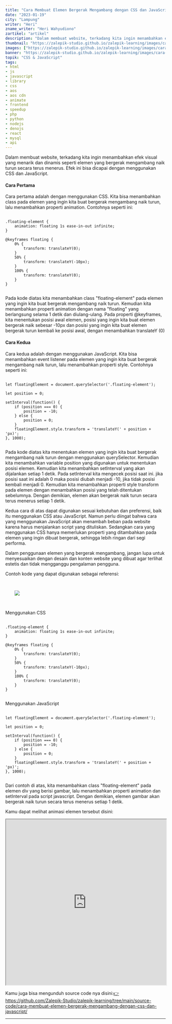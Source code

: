 ```yaml
---
title: "Cara Membuat Elemen Bergerak Mengambang dengan CSS dan JavaScript"
date: "2023-01-19"
city: "Lampung"
writer: "Heri"
zname_writer: "Heri Wahyudiono"
zartikel: "artikel"
description: "Dalam membuat website, terkadang kita ingin menambahkan efek visual yang menarik dan dinamis seperti elemen yang bergerak mengambang naik turun secara terus menerus. Efek ini bisa dicapai dengan menggunakan CSS dan JavaScript"
thumbnail: "https://zalepik-studio.github.io/zalepik-learning/images/cara-membuat-elemen-bergerak-mengambang-dengan-css-dan-javascript/thumbnail.png"
images: ["https://zalepik-studio.github.io/zalepik-learning/images/cara-membuat-elemen-bergerak-mengambang-dengan-css-dan-javascript/images.png"]
banner: "https://zalepik-studio.github.io/zalepik-learning/images/cara-membuat-elemen-bergerak-mengambang-dengan-css-dan-javascript/banner.png"
topik: "CSS & JavaScript"
tags: 
- html
- js
- javascript
- library
- css
- aos
- aos cdn
- animate
- frontend
- speedup
- php
- python
- nodejs
- denojs
- react
- mysql
- api
---
```


Dalam membuat website, terkadang kita ingin menambahkan efek visual yang menarik dan dinamis seperti elemen yang bergerak mengambang naik turun secara terus menerus. Efek ini bisa dicapai dengan menggunakan CSS dan JavaScript.

<div class="zbarisbaru"></div>

#### Cara Pertama
Cara pertama adalah dengan menggunakan CSS. Kita bisa menambahkan class pada elemen yang ingin kita buat bergerak mengambang naik turun, lalu menambahkan properti animation. Contohnya seperti ini:

<pre class="language-css">
    <code class="language-css">
.floating-element {
    animation: floating 1s ease-in-out infinite;
}

@keyframes floating {
    0% {
        transform: translateY(0);
    }
    50% {
        transform: translateY(-10px);
    }
    100% {
        transform: translateY(0);
    }
}
    </code>
</pre>

Pada kode diatas kita menambahkan class "floating-element" pada elemen yang ingin kita buat bergerak mengambang naik turun. Kemudian kita menambahkan properti animation dengan nama "floating" yang berlangsung selama 1 detik dan diulang-ulang. Pada properti @keyframes, kita menentukan posisi awal elemen, posisi yang ingin kita buat elemen bergerak naik sebesar -10px dan posisi yang ingin kita buat elemen bergerak turun kembali ke posisi awal, dengan menambahkan translateY (0)

#### Cara Kedua

Cara kedua adalah dengan menggunakan JavaScript. Kita bisa menambahkan event listener pada elemen yang ingin kita buat bergerak mengambang naik turun, lalu menambahkan properti style. Contohnya seperti ini:

<pre class="language-javascript">
  <code class="language-javascript">
let floatingElement = document.querySelector('.floating-element');

let position = 0;

setInterval(function() {
    if (position === 0) {
        position = -10;
    } else {
        position = 0;
    }
    floatingElement.style.transform = 'translateY(' + position + 'px)';
}, 1000);
  </code>
</pre>

Pada kode diatas kita menentukan elemen yang ingin kita buat bergerak mengambang naik turun dengan menggunakan querySelector. Kemudian kita menambahkan variable position yang digunakan untuk menentukan posisi elemen. Kemudian kita menambahkan setInterval yang akan dijalankan setiap 1 detik. Pada setInterval kita mengecek posisi saat ini. jika posisi saat ini adalah 0 maka posisi diubah menjadi -10, jika tidak posisi kembali menjadi 0. Kemudian kita menambahkan properti style transform pada elemen dengan menambahkan posisi yang telah ditentukan sebelumnya. Dengan demikian, elemen akan bergerak naik turun secara terus menerus setiap 1 detik.

<div class="zbarisbaru"></div>

Kedua cara di atas dapat digunakan sesuai kebutuhan dan preferensi, baik itu menggunakan CSS atau JavaScript. Namun perlu diingat bahwa cara yang menggunakan JavaScript akan menambah beban pada website karena harus menjalankan script yang dituliskan. Sedangkan cara yang menggunakan CSS hanya memerlukan properti yang ditambahkan pada elemen yang ingin dibuat bergerak, sehingga lebih ringan dari segi performa.

<div class="zbarisbaru"></div>

Dalam penggunaan elemen yang bergerak mengambang, jangan lupa untuk menyesuaikan dengan desain dan konten website yang dibuat agar terlihat estetis dan tidak mengganggu pengalaman pengguna.

<div class="zbarisbaru"></div>

Contoh kode yang dapat digunakan sebagai referensi:

<pre class="language-html">
    <code class="language-html">
<div class="floating-element">
    <img src="elemen.jpg">
</div>
    </code>
</pre>

Menggunakan CSS
<pre class="language-css">
    <code class="language-css">
.floating-element {
    animation: floating 1s ease-in-out infinite;
}

@keyframes floating {
    0% {
        transform: translateY(0);
    }
    50% {
        transform: translateY(-10px);
    }
    100% {
        transform: translateY(0);
    }
}
    </code>
</pre>

Menggunakan JavaScript
<pre class="language-javascript">
  <code class="language-javascript">
let floatingElement = document.querySelector('.floating-element');

let position = 0;

setInterval(function() {
    if (position === 0) {
        position = -10;
    } else {
        position = 0;
    }
    floatingElement.style.transform = 'translateY(' + position + 'px)';
}, 1000);
  </code>
</pre>

Dari contoh di atas, kita menambahkan class "floating-element" pada elemen div yang berisi gambar, lalu menambahkan properti animation dan setInterval pada script javascript. Dengan demikian, elemen gambar akan bergerak naik turun secara terus menerus setiap 1 detik.

<div class="zbarisbaru"></div>

Kamu dapat melihat animasi elemen tersebut disini:
<iframe src="https://zalepik-studio.github.io/zalepik-learning/source-code/cara-membuat-elemen-bergerak-mengambang-dengan-css-dan-javascript/" width="100%" height="520px">
</iframe>

<div class="zbarisbaru"></div>

Kamu juga bisa mengunduh source code nya disini:<a class="text-blue-600 italic" href="https://github.com/Zalepik-Studio/zalepik-learning/tree/main/source-code/cara-membuat-elemen-bergerak-mengambang-dengan-css-dan-javascript/" target="_blank">👉https://github.com/Zalepik-Studio/zalepik-learning/tree/main/source-code/cara-membuat-elemen-bergerak-mengambang-dengan-css-dan-javascript/</a>


<div class="zbarisbaru"></div>
<div class="zbarisbaru"></div>

---